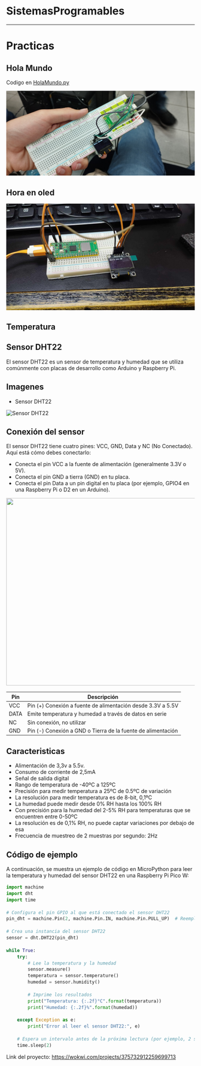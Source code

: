 # SistemasProgramables 
---------

# Practicas
## Hola Mundo
Codigo en [HolaMundo.py](HolaMundo.py)

![Hola mundo en oled](Imagenes/holamundopico.jpg)

## Hora en oled
![Hora en oled](Imagenes/horapico.jpg)

## Temperatura


## Sensor DHT22

El sensor DHT22 es un sensor de temperatura y humedad que se utiliza comúnmente con placas de desarrollo como Arduino y Raspberry Pi. 

## Imagenes

- Sensor DHT22
<img src="https://ae01.alicdn.com/kf/HTB1SyuwoL9TBuNjy0Fcq6zeiFXaE/Temperature-and-Humidity-sensor-DHT22.jpg" alt="Sensor DHT22" width="500" height="500">


## Conexión del sensor

El sensor DHT22 tiene cuatro pines: VCC, GND, Data y NC (No Conectado). Aquí está cómo debes conectarlo:

- Conecta el pin VCC a la fuente de alimentación (generalmente 3.3V o 5V).
- Conecta el pin GND a tierra (GND) en tu placa.
- Conecta el pin Data a un pin digital en tu placa (por ejemplo, GPIO4 en una Raspberry Pi o D2 en un Arduino).

<img src="https://www.hwlibre.com/wp-content/uploads/2019/07/pinout-dht11.jpg.webp" width="600" height="500">

| Pin  | Descripción                                                  |
|------|--------------------------------------------------------------|
| VCC  | Pin (+) Conexión a fuente de alimentación desde 3.3V a 5.5V  |
| DATA | Emite temperatura y humedad a través de datos en serie       |
| NC   | Sin conexión, no utilizar                                    |
| GND  | Pin (-) Conexión a GND o Tierra de la fuente de alimentación |

## Caracteristicas

- Alimentación de 3,3v a 5.5v.
- Consumo de corriente de 2,5mA
- Señal de salida digital
- Rango de temperatura de -40ºC a 125ºC
- Precisión para medir temperatura a 25ºC de 0.5ºC de variación
- La resolución para medir temperatura es de 8-bit, 0,1ºC
- La humedad puede medir desde 0% RH hasta los 100% RH
- Con precisión para la humedad del 2-5% RH para temperaturas que se encuentren entre 0-50ºC
- La resolución es de 0,1% RH, no puede captar variaciones por debajo de esa
- Frecuencia de muestreo de 2 muestras por segundo: 2Hz

## Código de ejemplo

A continuación, se muestra un ejemplo de código en MicroPython para leer la temperatura y humedad del sensor DHT22 en una Raspberry Pi Pico W:

```python
import machine
import dht
import time

# Configura el pin GPIO al que está conectado el sensor DHT22
pin_dht = machine.Pin(2, machine.Pin.IN, machine.Pin.PULL_UP)  # Reemplaza "2" con el número de pin correcto

# Crea una instancia del sensor DHT22
sensor = dht.DHT22(pin_dht)

while True:
    try:
        # Lee la temperatura y la humedad
        sensor.measure()
        temperatura = sensor.temperature()
        humedad = sensor.humidity()
        
        # Imprime los resultados
        print("Temperatura: {:.2f}°C".format(temperatura))
        print("Humedad: {:.2f}%".format(humedad))
    
    except Exception as e:
        print("Error al leer el sensor DHT22:", e)

    # Espera un intervalo antes de la próxima lectura (por ejemplo, 2 segundos)
    time.sleep(2)
```
Link del proyecto: https://wokwi.com/projects/375732912259699713
